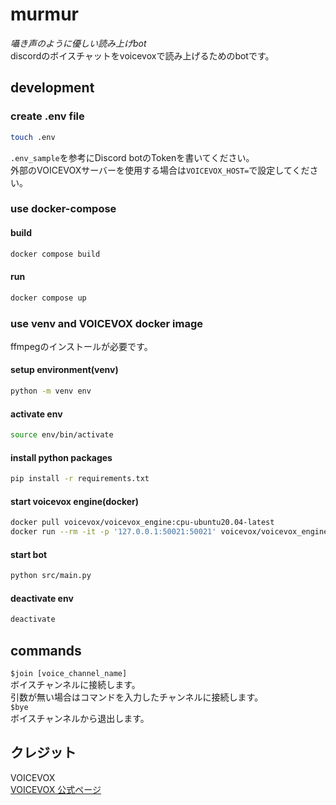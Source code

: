 # murmur
_囁き声のように優しい読み上げbot_  
discordのボイスチャットをvoicevoxで読み上げるためのbotです。  
## development

### create .env file
```bash
touch .env
```
`.env_sample`を参考にDiscord botのTokenを書いてください。  
外部のVOICEVOXサーバーを使用する場合は`VOICEVOX_HOST=`で設定してください。
### use docker-compose
#### build
```bash
docker compose build
```
#### run
```bash
docker compose up
```
### use venv and VOICEVOX docker image
ffmpegのインストールが必要です。
#### setup environment(venv)
```bash
python -m venv env
```
#### activate env
```bash
source env/bin/activate
```
#### install python packages
```bash
pip install -r requirements.txt
```
#### start voicevox engine(docker)
```bash
docker pull voicevox/voicevox_engine:cpu-ubuntu20.04-latest
docker run --rm -it -p '127.0.0.1:50021:50021' voicevox/voicevox_engine:cpu-ubuntu20.04-latest
```
#### start bot
```bash
python src/main.py
```
#### deactivate env
```bash
deactivate
```

## commands
`$join [voice_channel_name]`  
ボイスチャンネルに接続します。  
引数が無い場合はコマンドを入力したチャンネルに接続します。  
`$bye`  
ボイスチャンネルから退出します。

## クレジット
VOICEVOX  
[VOICEVOX 公式ページ](https://voicevox.hiroshiba.jp/)

